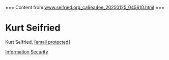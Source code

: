 === Content from www.seifried.org_ca6ea4ee_20250125_045610.html ===

# Kurt Seifried

Kurt Seifried, [[email protected]](/cdn-cgi/l/email-protection#610a1413152112040807130804054f0e1306)

[Information Security](/security/)


